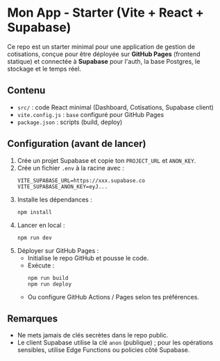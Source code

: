# Mon App - Starter (Vite + React + Supabase)

Ce repo est un starter minimal pour une application de gestion de cotisations,
conçue pour être déployée sur **GitHub Pages** (frontend statique) et connectée à **Supabase**
pour l'auth, la base Postgres, le stockage et le temps réel.

## Contenu
- `src/` : code React minimal (Dashboard, Cotisations, Supabase client)
- `vite.config.js` : `base` configuré pour GitHub Pages
- `package.json` : scripts (build, deploy)

## Configuration (avant de lancer)
1. Crée un projet Supabase et copie ton `PROJECT_URL` et `ANON_KEY`.
2. Crée un fichier `.env` à la racine avec :
   ```
   VITE_SUPABASE_URL=https://xxx.supabase.co
   VITE_SUPABASE_ANON_KEY=eyJ...
   ```
3. Installe les dépendances :
   ```
   npm install
   ```
4. Lancer en local :
   ```
   npm run dev
   ```
5. Déployer sur GitHub Pages :
   - Initialise le repo GitHub et pousse le code.
   - Exécute :
     ```
     npm run build
     npm run deploy
     ```
   - Ou configure GitHub Actions / Pages selon tes préférences.

## Remarques
- Ne mets jamais de clés secrètes dans le repo public.
- Le client Supabase utilise la clé `anon` (publique) ; pour les opérations sensibles, utilise Edge Functions ou policies côté Supabase.
